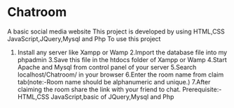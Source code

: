 # Chatroom
A basic social media website
This project is developed by using HTML,CSS JavaScript,JQuery,Mysql and Php
To use this project 
1. Install any server like Xampp or Wamp
2.Import the database file into my phpadmin
3.Save this file in the htdocs folder of Xampp or Wamp
4.Start Apache and Mysql from control panel of your server
5.Search localhost/Chatroom/ in your browser
6.Enter the room name from claim tab(note:-Room name should be alphanumeric and unique.)
7.After claiming the room share the link with your friend to chat.
Prerequisite:-
 HTML,CSS JavaScript,basic of JQuery,Mysql and Php
